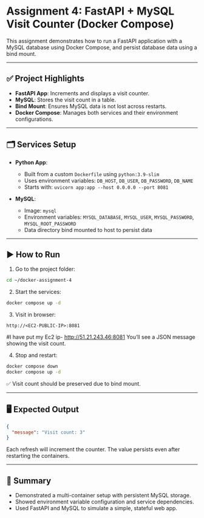 # Assignment 4: FastAPI + MySQL Visit Counter (Docker Compose)

This assignment demonstrates how to run a FastAPI application with a MySQL database using Docker Compose, and persist database data using a bind mount.

---

## ✅ Project Highlights

- **FastAPI App**: Increments and displays a visit counter.
- **MySQL**: Stores the visit count in a table.
- **Bind Mount**: Ensures MySQL data is not lost across restarts.
- **Docker Compose**: Manages both services and their environment configurations.

---

## 🗂️ Services Setup

- **Python App**:
  - Built from a custom `Dockerfile` using `python:3.9-slim`
  - Uses environment variables: `DB_HOST`, `DB_USER`, `DB_PASSWORD`, `DB_NAME`
  - Starts with: `uvicorn app:app --host 0.0.0.0 --port 8081`

- **MySQL**:
  - Image: `mysql`
  - Environment variables: `MYSQL_DATABASE`, `MYSQL_USER`, `MYSQL_PASSWORD`, `MYSQL_ROOT_PASSWORD`
  - Data directory bind mounted to host to persist data

---

## ▶️ How to Run

1. Go to the project folder:
```bash
cd ~/docker-assignment-4
```

2. Start the services:
```bash
docker compose up -d
```

3. Visit in browser:
```
http://<EC2-PUBLIC-IP>:8081
```
#I have put my Ec2 ip- http://51.21.243.46:8081
You’ll see a JSON message showing the visit count.

4. Stop and restart:
```bash
docker compose down
docker compose up -d
```

✅ Visit count should be preserved due to bind mount.

---

## 🖥️ Expected Output

```json
{
  "message": "Visit count: 3"
}
```

Each refresh will increment the counter. The value persists even after restarting the containers.

---

## 🧠 Summary

- Demonstrated a multi-container setup with persistent MySQL storage.
- Showed environment variable configuration and service dependencies.
- Used FastAPI and MySQL to simulate a simple, stateful web app.
